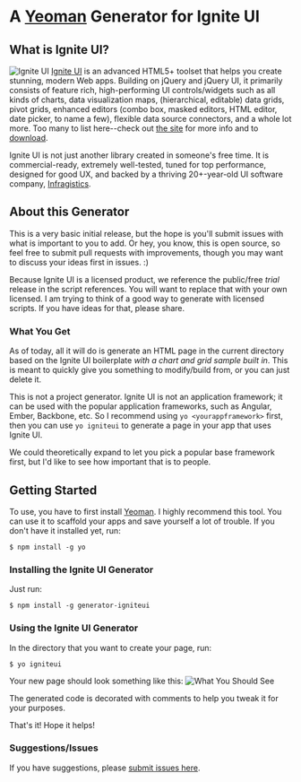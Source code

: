 # A [Yeoman](http://yeoman.io) Generator for Ignite UI

## What is Ignite UI?
![Ignite UI](http://igniteui.com/images/headerIcon.PNG "Ignite UI")
[Ignite UI](http://igniteui.com/) is an advanced HTML5+ toolset that helps you create stunning, modern Web apps. Building on jQuery and jQuery UI, it primarily consists of feature rich, high-performing UI controls/widgets such as all kinds of charts, data visualization maps, (hierarchical, editable) data grids, pivot grids, enhanced editors (combo box, masked editors, HTML editor, date picker, to name a few), flexible data source connectors, and a whole lot more.  Too many to list here--check out [the site](http://igniteui.com/) for more info and to [download](https://igniteui.com/download).

Ignite UI is not just another library created in someone's free time. It is commercial-ready, extremely well-tested, tuned for top performance, designed for good UX, and backed by a thriving 20+-year-old UI software company, [Infragistics](http://www.infragistics.com/).

## About this Generator
This is a very basic initial release, but the hope is you'll submit issues with what is important to you to add. Or hey, you know, this is open source, so feel free to submit pull requests with improvements, though you may want to discuss your ideas first in issues. :)

Because Ignite UI is a licensed product, we reference the public/free _trial_ release in the script references. You will want to replace that with your own licensed. I am trying to think of a good way to generate with licensed scripts. If you have ideas for that, please share.

### What You Get
As of today, all it will do is generate an HTML page in the current directory based on the Ignite UI boilerplate _with a chart and grid sample built in_. This is meant to quickly give you something to modify/build from, or you can just delete it.

This is not a project generator. Ignite UI is not an application framework; it can be used with the popular application frameworks, such as Angular, Ember, Backbone, etc. So I recommend using `yo <yourappframework>` first, then you can use `yo igniteui` to generate a page in your app that uses Ignite UI.

We could theoretically expand to let you pick a popular base framework first, but I'd like to see how important that is to people.


## Getting Started
To use, you have to first install [Yeoman](http://yeoman.io). I highly recommend this tool. You can use it to scaffold your apps and save yourself a lot of trouble.  If you don't have it installed yet, run:

```
$ npm install -g yo
```

### Installing the Ignite UI Generator

Just run:
```
$ npm install -g generator-igniteui
```

### Using the Ignite UI Generator
In the directory that you want to create your page, run: 
```
$ yo igniteui
```

Your new page should look something like this:
![What You Should See](http://raw.github.com/IgniteUI/generator-igniteui/master/what-you-should-see.png)

The generated code is decorated with comments to help you tweak it for your purposes.

That's it!  Hope it helps! 

### Suggestions/Issues
If you have suggestions, please [submit issues here](https://github.com/igniteui/generator-igniteui/issues).

